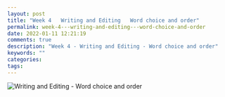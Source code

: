 ```yaml
---
layout: post
title: "Week 4   Writing and Editing   Word choice and order"
permalink: week-4---writing-and-editing---word-choice-and-order
date: 2022-01-11 12:21:19
comments: true
description: "Week 4 - Writing and Editing - Word choice and order"
keywords: ""
categories:
tags:
---
```


![Writing and Editing - Word choice and order](/images/words-order.png)

